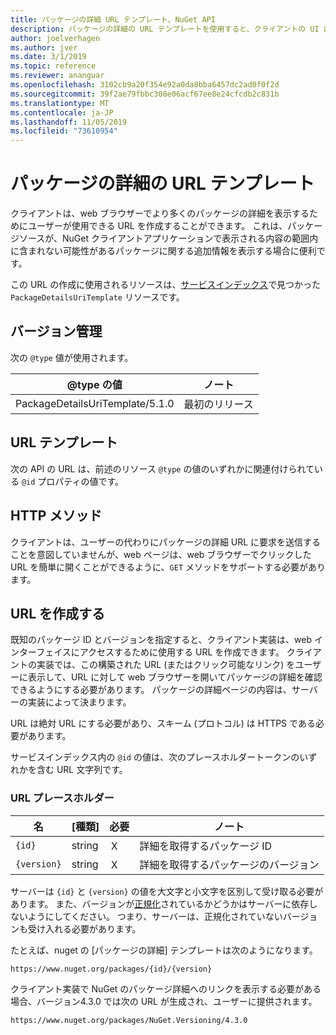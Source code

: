 ```yaml
---
title: パッケージの詳細 URL テンプレート、NuGet API
description: パッケージの詳細の URL テンプレートを使用すると、クライアントの UI に、より多くのパッケージ詳細への web リンクを表示できます。
author: joelverhagen
ms.author: jver
ms.date: 3/1/2019
ms.topic: reference
ms.reviewer: ananguar
ms.openlocfilehash: 3102cb9a20f354e92a0da8bba6457dc2ad0f0f2d
ms.sourcegitcommit: 39f2ae79fbbc308e06acf67ee8e24cfcdb2c831b
ms.translationtype: MT
ms.contentlocale: ja-JP
ms.lasthandoff: 11/05/2019
ms.locfileid: "73610954"
---
```

# <a name="package-details-url-template"></a>パッケージの詳細の URL テンプレート

クライアントは、web ブラウザーでより多くのパッケージの詳細を表示するためにユーザーが使用できる URL を作成することができます。 これは、パッケージソースが、NuGet クライアントアプリケーションで表示される内容の範囲内に含まれない可能性があるパッケージに関する追加情報を表示する場合に便利です。

この URL の作成に使用されるリソースは、[サービスインデックス](service-index.md)で見つかった `PackageDetailsUriTemplate` リソースです。

## <a name="versioning"></a>バージョン管理

次の `@type` 値が使用されます。

@type の値                     | ノート
------------------------------- | -----
PackageDetailsUriTemplate/5.1.0 | 最初のリリース

## <a name="url-template"></a>URL テンプレート

次の API の URL は、前述のリソース `@type` の値のいずれかに関連付けられている `@id` プロパティの値です。

## <a name="http-methods"></a>HTTP メソッド

クライアントは、ユーザーの代わりにパッケージの詳細 URL に要求を送信することを意図していませんが、web ページは、web ブラウザーでクリックした URL を簡単に開くことができるように、`GET` メソッドをサポートする必要があります。

## <a name="construct-the-url"></a>URL を作成する

既知のパッケージ ID とバージョンを指定すると、クライアント実装は、web インターフェイスにアクセスするために使用する URL を作成できます。 クライアントの実装では、この構築された URL (またはクリック可能なリンク) をユーザーに表示して、URL に対して web ブラウザーを開いてパッケージの詳細を確認できるようにする必要があります。 パッケージの詳細ページの内容は、サーバーの実装によって決まります。

URL は絶対 URL にする必要があり、スキーム (プロトコル) は HTTPS である必要があります。

サービスインデックス内の `@id` の値は、次のプレースホルダートークンのいずれかを含む URL 文字列です。

### <a name="url-placeholders"></a>URL プレースホルダー

名        | [種類]    | 必要 | ノート
----------- | ------- | -------- | -----
`{id}`      | string  | Ｘ       | 詳細を取得するパッケージ ID
`{version}` | string  | Ｘ       | 詳細を取得するパッケージのバージョン

サーバーは `{id}` と `{version}` の値を大文字と小文字を区別して受け取る必要があります。 また、バージョンが[正規化](https://docs.microsoft.com/nuget/concepts/package-versioning#normalized-version-numbers)されているかどうかはサーバーに依存しないようにしてください。 つまり、サーバーは、正規化されていないバージョンも受け入れる必要があります。

たとえば、nuget の [パッケージの詳細] テンプレートは次のようになります。

    https://www.nuget.org/packages/{id}/{version}

クライアント実装で NuGet のパッケージ詳細へのリンクを表示する必要がある場合、バージョン4.3.0 では次の URL が生成され、ユーザーに提供されます。

    https://www.nuget.org/packages/NuGet.Versioning/4.3.0
